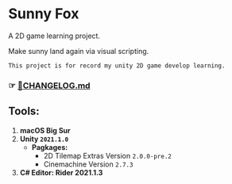 # Sunny Fox

A 2D game learning project.

Make sunny land again via visual scripting.

```
This project is for record my unity 2D game develop learning.
```

### ☞ [🔗CHANGELOG.md](CHANGELOG.md)

## Tools:
1. **macOS Big Sur**
2. **Unity `2021.1.0`**
   - **Pagkages:**
        + 2D Tilemap Extras Version `2.0.0-pre.2`
        + Cinemachine Version `2.7.3`
3. **C# Editor: Rider 2021.1.3**